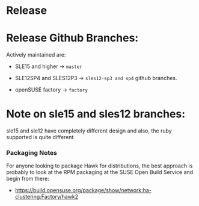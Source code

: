 # Release

# Release Github Branches:

Actively maintained are:

-  SLE15 and higher -> `master`

-  SLE12SP4 and SLES12P3 -> `sles12-sp3 and sp4` github branches.

-  openSUSE factory -> `factory` 
# Note on sle15 and sles12 branches:

sle15 and sle12 have completely different design and also, the ruby supported is quite different


### Packaging Notes

For anyone looking to package Hawk for distributions, the best approach is probably to look at the RPM packaging at the SUSE Open Build Service and begin from there:

* https://build.opensuse.org/package/show/network:ha-clustering:Factory/hawk2
